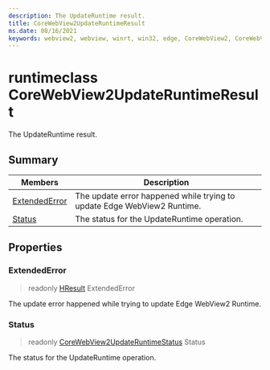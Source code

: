 ```yaml
---
description: The UpdateRuntime result.
title: CoreWebView2UpdateRuntimeResult
ms.date: 08/16/2021
keywords: webview2, webview, winrt, win32, edge, CoreWebView2, CoreWebView2Controller, browser control, edge html, CoreWebView2UpdateRuntimeResult
---
```


# runtimeclass CoreWebView2UpdateRuntimeResult



The UpdateRuntime result.

## Summary

Members|Description
--|--
[ExtendedError](#extendederror) | The update error happened while trying to update Edge WebView2 Runtime.
[Status](#status) | The status for the UpdateRuntime operation.

## Properties

### ExtendedError

> readonly  [HResult](/uwp/api/Windows.Foundation.HResult) ExtendedError

The update error happened while trying to update Edge WebView2 Runtime.

### Status

> readonly  [CoreWebView2UpdateRuntimeStatus](corewebview2updateruntimestatus.md) Status

The status for the UpdateRuntime operation.




